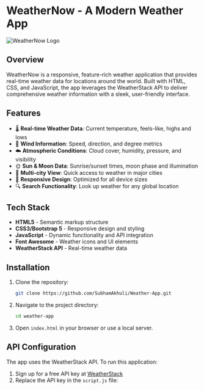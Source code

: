 # WeatherNow - A Modern Weather App

![WeatherNow Logo](https://cdn-icons-png.flaticon.com/512/1779/1779940.png)

## Overview

WeatherNow is a responsive, feature-rich weather application that provides real-time weather data for locations around the world. Built with HTML, CSS, and JavaScript, the app leverages the WeatherStack API to deliver comprehensive weather information with a sleek, user-friendly interface.

## Features

- 🌡️ **Real-time Weather Data**: Current temperature, feels-like, highs and lows
- 💨 **Wind Information**: Speed, direction, and degree metrics
- ☁️ **Atmospheric Conditions**: Cloud cover, humidity, pressure, and visibility
- 🌞 **Sun & Moon Data**: Sunrise/sunset times, moon phase and illumination
- 🌆 **Multi-city View**: Quick access to weather in major cities
- 📱 **Responsive Design**: Optimized for all device sizes
- 🔍 **Search Functionality**: Look up weather for any global location

## Tech Stack

- **HTML5** - Semantic markup structure
- **CSS3/Bootstrap 5** - Responsive design and styling
- **JavaScript** - Dynamic functionality and API integration
- **Font Awesome** - Weather icons and UI elements
- **WeatherStack API** - Real-time weather data

## Installation

1. Clone the repository:
    ```bash
    git clone https://github.com/SubhamAkhuli/Weather-App.git
    ```

2. Navigate to the project directory:
    ```bash
    cd weather-app
    ```

3. Open `index.html` in your browser or use a local server.

## API Configuration

The app uses the WeatherStack API. To run this application:

1. Sign up for a free API key at [WeatherStack](https://weatherstack.com/)
2. Replace the API key in the `script.js` file: